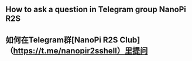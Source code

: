 ## How to ask a question in Telegram group NanoPi R2S  
## 如何在Telegram群[NanoPi R2S Club]（https://t.me/nanopir2sshell）里提问  

